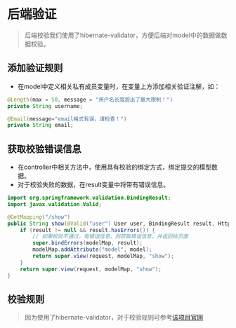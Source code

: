 # 后端验证

> 后端校验我们使用了hibernate-validator，方便后端对model中的数据做数据校验。

## 添加验证规则

* 在model中定义相关私有成员变量时，在变量上方添加相关验证注解，如：

```java
@Length(max = 50, message = "用户名长度超出了最大限制！")  
private String username;

@Email(message="email格式有误，请检查！")
private String email;
```

## 获取校验错误信息

* 在controller中相关方法中，使用具有校验的绑定方式，绑定提交的模型数据。
* 对于校验失败的数据，在result变量中将带有错误信息。

```java
import org.springframework.validation.BindingResult;
import javax.validation.Valid;

@GetMapping("/show")
public String show(@Valid("user") User user, BindingResult result, HttpServletRequest request, ModelMap modelMap) throws Exception { 
    if (result != null && result.hasErrors()) {
        // 如果校验不通过，有错误信息，则获取错误信息，并返回给页面
        super.bindErrors(modelMap, result);
        modelMap.addAttribute("model", model);
        return super.view(request, modelMap, "show");
    } 
    return super.view(request, modelMap, "show");
}
```

## 校验规则

> 因为使用了hibernate-validator，对于校验规则可参考[该项目官网](http://hibernate.org/validator/)